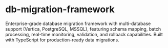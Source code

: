 # db-migration-framework
Enterprise-grade database migration framework with multi-database support (Vertica, PostgreSQL, MSSQL), featuring schema mapping, batch processing, real-time monitoring, validation, and rollback capabilities. Built with TypeScript for production-ready data migrations.
